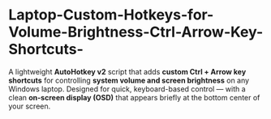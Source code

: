 # Laptop-Custom-Hotkeys-for-Volume-Brightness-Ctrl-Arrow-Key-Shortcuts-
 A lightweight **AutoHotkey v2** script that adds **custom Ctrl + Arrow key shortcuts** for controlling **system volume and screen brightness** on any Windows laptop.    Designed for quick, keyboard-based control — with a clean **on-screen display (OSD)** that appears briefly at the bottom center of your screen.
